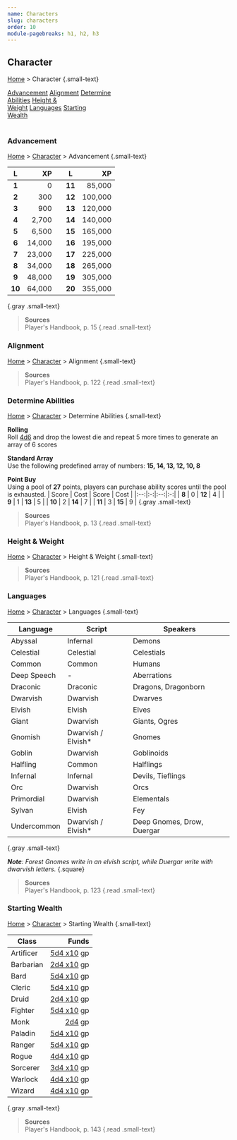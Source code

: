 ```yaml
---
name: Characters
slug: characters
order: 10
module-pagebreaks: h1, h2, h3
---
```

## Character
[Home](home) > Character {.small-text}

<div id="menu-container">
    <a href="advancement">Advancement</a>
    <a href="alignment">Alignment</a>
    <a href="determine-abilities">Determine<br/> Abilities</a>
    <a href="height-weight">Height &<br/> Weight</a>
    <a href="languages">Languages</a>
    <a href="starting-wealth">Starting<br/> Wealth</a>
</div>
<br/>



### Advancement
[Home](home) > [Character](character) > Advancement {.small-text}

| L      | XP      | | L      | XP      |
|:------:|--------:|-|:------:|--------:|
|  **1** |       0 | | **11** |  85,000 |
|  **2** |     300 | | **12** | 100,000 |
|  **3** |     900 | | **13** | 120,000 |
|  **4** |   2,700 | | **14** | 140,000 |
|  **5** |   6,500 | | **15** | 165,000 |
|  **6** |  14,000 | | **16** | 195,000 |
|  **7** |  23,000 | | **17** | 225,000 |
|  **8** |  34,000 | | **18** | 265,000 |
|  **9** |  48,000 | | **19** | 305,000 |
| **10** |  64,000 | | **20** | 355,000 |
{.gray .small-text}

> **Sources** <br/>
> Player's Handbook, p. 15
{.read .small-text}



### Alignment
[Home](home) > [Character](character) > Alignment {.small-text}

> **Sources** <br/>
> Player's Handbook, p. 122
{.read .small-text}



### Determine Abilities
[Home](home) > [Character](character) > Determine Abilities {.small-text}

**Rolling**<br/>
Roll [4d6](/roll/4d6) and drop the lowest die and repeat 5 more times to generate an array of 6 scores

**Standard Array**<br/>
Use the following predefined array of numbers: **15, 14, 13, 12, 10, 8**

**Point Buy**<br/>
Using a pool of **27** points, players can purchase ability scores until the pool is exhausted.
| Score | Cost | Score | Cost |
|:--:|:-:|:--:|:-:|
|  **8** | 0 | **12** | 4 |
|  **9** | 1 | **13** | 5 |
| **10** | 2 | **14** | 7 |
| **11** | 3 | **15** | 9 |
{.gray .small-text}

> **Sources** <br/>
> Player's Handbook, p. 13
{.read .small-text}



### Height & Weight
[Home](home) > [Character](character) > Height & Weight {.small-text}

> **Sources** <br/>
> Player's Handbook, p. 121
{.read .small-text}



### Languages
[Home](home) > [Character](character) > Languages {.small-text}

| Language    | Script     | Speakers |
|-------------|------------|----------|
| Abyssal     | Infernal   | Demons |
| Celestial   | Celestial  | Celestials |
| Common      | Common     | Humans |
| Deep Speech | -          | Aberrations |
| Draconic    | Draconic   | Dragons, Dragonborn |
| Dwarvish    | Dwarvish   | Dwarves |
| Elvish      | Elvish     | Elves |
| Giant       | Dwarvish   | Giants, Ogres |
| Gnomish     | Dwarvish / Elvish* | Gnomes |
| Goblin      | Dwarvish   | Goblinoids |
| Halfling    | Common     | Halflings |
| Infernal    | Infernal   | Devils, Tieflings |
| Orc         | Dwarvish   | Orcs |
| Primordial  | Dwarvish   | Elementals |
| Sylvan      | Elvish     | Fey |
| Undercommon | Dwarvish / Elvish* | Deep Gnomes, Drow, Duergar |
{.gray .small-text}

***Note**: Forest Gnomes write in an elvish script, while Duergar write with dwarvish letters.*
{.square}

> **Sources** <br/>
> Player's Handbook, p. 123
{.read .small-text}



### Starting Wealth
[Home](home) > [Character](character) > Starting Wealth {.small-text}

| Class | Funds |
|-------|------:|
| Artificer | [5d4 x10](/roll/5d4x10) gp |
| Barbarian | [2d4 x10](/roll/2d4x10) gp |
| Bard      | [5d4 x10](/roll/5d4x10) gp |
| Cleric    | [5d4 x10](/roll/5d4x10) gp |
| Druid     | [2d4 x10](/roll/2d4x10) gp |
| Fighter   | [5d4 x10](/roll/5d4x10) gp |
| Monk      |         [2d4](/roll/2d4) gp |
| Paladin   | [5d4 x10](/roll/5d4x10) gp |
| Ranger    | [5d4 x10](/roll/5d4x10) gp |
| Rogue     | [4d4 x10](/roll/4d4x10) gp |
| Sorcerer  | [3d4 x10](/roll/3d4x10) gp |
| Warlock   | [4d4 x10](/roll/4d4x10) gp |
| Wizard    | [4d4 x10](/roll/4d4x10) gp |
{.gray .small-text}

> **Sources** <br/>
> Player's Handbook, p. 143
{.read .small-text}